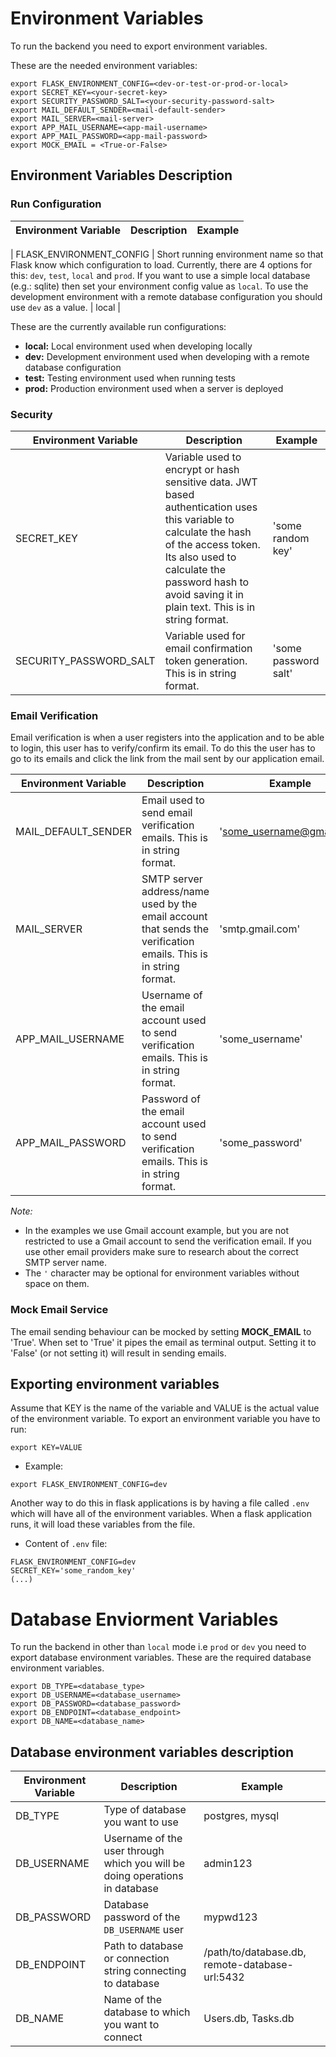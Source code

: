 # Environment Variables

To run the backend you need to export environment variables.

These are the needed environment variables:
```
export FLASK_ENVIRONMENT_CONFIG=<dev-or-test-or-prod-or-local>
export SECRET_KEY=<your-secret-key>
export SECURITY_PASSWORD_SALT=<your-security-password-salt>
export MAIL_DEFAULT_SENDER=<mail-default-sender>
export MAIL_SERVER=<mail-server>
export APP_MAIL_USERNAME=<app-mail-username>
export APP_MAIL_PASSWORD=<app-mail-password>
export MOCK_EMAIL = <True-or-False>
```

## Environment Variables Description

### Run Configuration

| Environment Variable     | Description                                                                                                                                                                                                                    | Example |
|--------------------------|--------------------------------------------------------------------------------------------------------------------------------------------------------------------------------------------------------------------------------|---------|

| FLASK_ENVIRONMENT_CONFIG | Short running environment name so that Flask know which configuration to load. Currently, there are 4 options for this: `dev`, `test`, `local` and `prod`.  If you want to use a simple local database (e.g.: sqlite) then set your environment config value as `local`. To use the development environment with a remote database configuration you should use `dev` as a value.  | local     |


These are the currently available run configurations:
- **local:** Local environment used when developing locally
- **dev:** Development environment used when developing with a remote database configuration
- **test:** Testing environment used when running tests
- **prod:** Production environment used when a server is deployed

### Security

| Environment Variable   | Description                                                                                                                                                                                                                                       | Example              |
|------------------------|---------------------------------------------------------------------------------------------------------------------------------------------------------------------------------------------------------------------------------------------------|----------------------|
| SECRET_KEY             | Variable used to encrypt or hash sensitive data.  JWT based authentication uses this variable to calculate the hash of the access token. Its also used to calculate the password hash to avoid saving it in plain text. This is in string format. | 'some random key'    |
| SECURITY_PASSWORD_SALT | Variable used for email confirmation token generation. This is in string format.                                                                                                                                                    | 'some password salt' |

### Email Verification

Email verification is when a user registers into the application and to be able to login, this user has to verify/confirm its email. To do this the user has to go to its emails and click the link from the mail sent by our application email.

| Environment Variable | Description                                                                                                     | Example                |
|----------------------|-----------------------------------------------------------------------------------------------------------------|------------------------|
| MAIL_DEFAULT_SENDER  | Email used to send email verification emails. This is in string format.                                         | 'some_username@gmail.com' |
| MAIL_SERVER          | SMTP server address/name used by the email account that sends the verification emails. This is in string format. | 'smtp.gmail.com'       |
| APP_MAIL_USERNAME    | Username of the email account used to send verification emails. This is in string format.                       | 'some_username'        |
| APP_MAIL_PASSWORD    | Password of the email account used to send verification emails. This is in string format.                       | 'some_password'        |

_Note:_
- In the examples we use Gmail account example, but you are not restricted to use a Gmail account to send the verification email. If you use other email providers make sure to research about the correct SMTP server name.
- The `'` character may be optional for environment variables without space on them.


### Mock Email Service

The email sending behaviour can be mocked by setting **MOCK_EMAIL** to 'True'. When set to 'True' it pipes the email as terminal output. Setting it to 'False' (or not setting it) will result in sending emails.

## Exporting environment variables

Assume that KEY is the name of the variable and VALUE is the actual value of the environment variable.
To export an environment variable you have to run:
```
export KEY=VALUE
```

- Example:
```
export FLASK_ENVIRONMENT_CONFIG=dev
```

Another way to do this in flask applications is by having a file called `.env` which will have all of the environment variables. When a flask application runs, it will load these variables from the file.
- Content of `.env` file:
```
FLASK_ENVIRONMENT_CONFIG=dev
SECRET_KEY='some_random_key'
(...)
```

# Database Enviorment Variables

To run the backend in other than `local` mode i.e `prod` or `dev` you need to export database environment variables.
These are the required database environment variables.
```
export DB_TYPE=<database_type>
export DB_USERNAME=<database_username>
export DB_PASSWORD=<database_password>
export DB_ENDPOINT=<database_endpoint>
export DB_NAME=<database_name>
```
 ## Database environment variables description


| Environment Variable | Description                                                                 | Example           |
|----------------------|-----------------------------------------------------------------------------|-------------------|
| DB_TYPE | Type of database you want to use | postgres, mysql |
| DB_USERNAME          | Username of the user through which you will be doing operations in database | admin123 | 
| DB_PASSWORD | Database password of the `DB_USERNAME` user | mypwd123 |
| DB_ENDPOINT | Path to database or connection string connecting to database | /path/to/database.db, remote-database-url:5432 |
| DB_NAME | Name of the database to which you want to connect| Users.db, Tasks.db |
